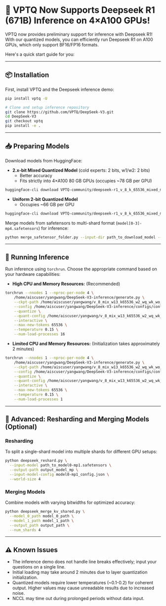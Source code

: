 # 🚀 VPTQ Now Supports Deepseek R1 (671B) Inference on 4×A100 GPUs!

VPTQ now provides preliminary support for inference with Deepseek R1! With our quantized models, you can efficiently run Deepseek R1 on A100 GPUs, which only support BF16/FP16 formats.

Here's a quick start guide for you:

---

## 📦 Installation

First, install VPTQ and the Deepseek inference demo:

```bash
pip install vptq -U

# Clone and setup inference repository
git clone https://github.com/VPTQ/DeepSeek-V3.git
cd DeepSeek-V3
git checkout vptq
pip install -e .
```

---

## 📥 Preparing Models

Download models from HuggingFace:

- **2.x-bit Mixed Quantized Model** (cold experts: 2 bits, w1/w2: 2 bits)
  - Better accuracy
  - Fits strictly into 4×A100 80 GB GPUs (occupies ~78 GB per GPU)

```bash
huggingface-cli download VPTQ-community/deepseek-r1_v_8_k_65536_mixed_mp4 --num-works 32
```

- **Uniform 2-bit Quantized Model**
  - Occupies ~66 GB per GPU

```bash
huggingface-cli download VPTQ-community/deepseek-r1_v_8_k_65536_mixed_mp4 --num-works 32
```

Merge models from safetensors to multi-shard format (`model[0-3]-mp4.safetensors`) for inference:

```bash
python merge_safetensor_folder.py --input-dir path_to_download_model --output-dir path_to_merged_model
```

---

## 🚦 Running Inference

Run inference using `torchrun`. Choose the appropriate command based on your hardware capabilities:

- **High CPU and Memory Resources:** (Recommended)

```bash
torchrun --nnodes 1 --nproc-per-node 4 \
    /home/aiscuser/yangwang/DeepSeek-V3-inference/generate.py \
    --ckpt-path /home/aiscuser/yangwang/v_8_mix_w13_k65536_w2_wq_wk_wo_dyn_shared_k_65536_256_mp4/ \
    --config /home/aiscuser/yangwang/DeepSeek-V3-inference/configs/config_671B.json \
    --quantize \
    --quant-config /home/aiscuser/yangwang/v_8_mix_w13_k65536_w2_wq_wk_wo_dyn_shared_k_65536_256_mp4/config.json \
    --interactive \
    --max-new-tokens 65536 \
    --temperature 0.15 \
    --num-load-processes 16
```

- **Limited CPU and Memory Resources:**
  (Initialization takes approximately 2 minutes)

```bash
torchrun --nnodes 1 --nproc-per-node 4 \
    /home/aiscuser/yangwang/DeepSeek-V3-inference/generate.py \
    --ckpt-path /home/aiscuser/yangwang/v_8_mix_w13_k65536_w2_wq_wk_wo_dyn_shared_k_65536_256_mp4/ \
    --config /home/aiscuser/yangwang/DeepSeek-V3-inference/configs/config_671B.json \
    --quantize \
    --quant-config /home/aiscuser/yangwang/v_8_mix_w13_k65536_w2_wq_wk_wo_dyn_shared_k_65536_256_mp4/config.json \
    --interactive \
    --max-new-tokens 65536 \
    --temperature 0.15 \
    --num-load-processes 1
```

---

## 🔧 Advanced: Resharding and Merging Models (Optional)

### Resharding

To split a single-shard model into multiple shards for different GPU setups:

```bash
python deepseek_reshard.py \
  --input-model path_to_model0-mp1.safetensors \
  --output-path output_model_mp \
  --input-model-config model0-mp1_config.json \
  --world-size 4
```

### Merging Models

Combine models with varying bitwidths for optimized accuracy:

```bash
python deepseek_merge_kv_shared.py \
  --model_0_path model_0_path \
  --model_1_path model_1_path \
  --output_path output_path \
  --num_shards 4
```

---

## ⚠️ Known Issues

- The inference demo does not handle line breaks effectively; input your questions on a single line.
- Initial loading may take around 2 minutes due to layer quantization initialization.
- Quantized models require lower temperatures (~0.1-0.2) for coherent output. Higher values may cause unreadable results due to increased noise.
- NCCL may time out during prolonged periods without data input.

